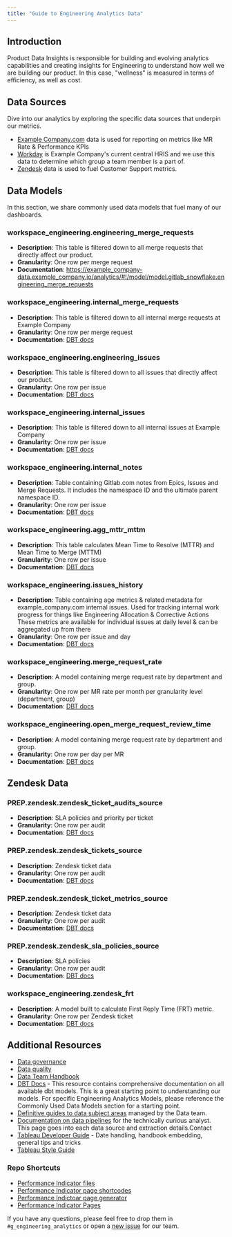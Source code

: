 ```yaml
---
title: "Guide to Engineering Analytics Data"
---
```


## Introduction

Product Data Insights is responsible for building and evolving analytics capabilities and creating insights for Engineering to understand how well we are building our product. In this case, "wellness" is measured in terms of efficiency, as well as cost.

## Data Sources

Dive into our analytics by exploring the specific data sources that underpin our metrics.

- [Example Company.com](https://internal.example_company.com/handbook/enterprise-data/platform/pipelines/saas-example_company-com/) data is used for reporting on metrics like MR Rate & Performance KPIs
- [Workday](Workday) is Example Company's current central HRIS and we use this data to determine which group a team member is a part of.
- [Zendesk](/handbook/support/readiness/operations/docs/zendesk/) data is used to fuel Customer Support metrics.

## Data Models

In this section, we share commonly used data models that fuel many of our dashboards.

### workspace_engineering.engineering_merge_requests

- **Description**: This table is filtered down to all merge requests that directly affect our product.
- **Granularity**: One row per merge request
- **Documentation**: https://example_company-data.example_company.io/analytics/#!/model/model.gitlab_snowflake.engineering_merge_requests

### workspace_engineering.internal_merge_requests

- **Description**: This table is filtered down to all internal merge requests at Example Company
- **Granularity**: One row per merge request
- **Documentation**: [DBT docs](https://example_company-data.example_company.io/analytics/#!/model/model.gitlab_snowflake.internal_merge_requests)

### workspace_engineering.engineering_issues

- **Description**: This table is filtered down to all issues that directly affect our product.
- **Granularity**: One row per issue
- **Documentation**: [DBT docs](https://example_company-data.example_company.io/analytics/#!/model/model.gitlab_snowflake.engineering_issues)

### workspace_engineering.internal_issues

- **Description**: This table is filtered down to all internal issues at Example Company
- **Granularity**: One row per issue
- **Documentation**: [DBT docs](https://example_company-data.example_company.io/analytics/#!/model/model.gitlab_snowflake.internal_issues)

### workspace_engineering.internal_notes

- **Description**: Table containing Gitlab.com notes from Epics, Issues and Merge Requests. It includes the namespace ID and the ultimate parent namespace ID.
- **Granularity**: One row per issue
- **Documentation**: [DBT docs](https://example_company-data.example_company.io/analytics/#!/model/model.gitlab_snowflake.internal_notes)

### workspace_engineering.agg_mttr_mttm

- **Description**: This table calculates Mean Time to Resolve (MTTR) and Mean Time to Merge (MTTM)
- **Granularity**: One row per issue
- **Documentation**: [DBT docs](https://example_company-data.example_company.io/analytics/#!/model/model.gitlab_snowflake.agg_mttr_mttm)

### workspace_engineering.issues_history

- **Description**: Table containing age metrics & related metadata for example_company.com internal issues. Used for tracking internal work progress for things like Engineering Allocation & Corrective Actions These metrics are available for individual issues at daily level & can be aggregated up from there
- **Granularity**: One row per issue and day
- **Documentation**: [DBT docs](https://example_company-data.example_company.io/analytics/#!/model/model.gitlab_snowflake.issues_history)

### workspace_engineering.merge_request_rate

- **Description**: A model containing merge request rate by department and group.
- **Granularity**: One row per MR rate per month per granularity level (department, group)
- **Documentation**: [DBT docs](https://example_company-data.example_company.io/analytics/#!/model/model.gitlab_snowflake.issues_history)

### workspace_engineering.open_merge_request_review_time

- **Description**: A model containing merge request rate by department and group.
- **Granularity**: One row per day per MR
- **Documentation**: [DBT docs](https://example_company-data.example_company.io/analytics/#!/model/model.gitlab_snowflake.open_merge_request_review_time)

## Zendesk Data

### PREP.zendesk.zendesk_ticket_audits_source

- **Description**: SLA policies and priority per ticket
- **Granularity**: One row per audit
- **Documentation**: [DBT docs](https://example_company-data.example_company.io/analytics/#!/model/model.gitlab_snowflake.zendesk_ticket_audits_source)

### PREP.zendesk.zendesk_tickets_source

- **Description**: Zendesk ticket data
- **Granularity**: One row per audit
- **Documentation**: [DBT docs](https://example_company-data.example_company.io/analytics/#!/model/model.gitlab_snowflake.zendesk_tickets_source)

### PREP.zendesk.zendesk_ticket_metrics_source

- **Description**: Zendesk ticket data
- **Granularity**: One row per audit
- **Documentation**: [DBT docs](https://example_company-data.example_company.io/analytics/#!/model/model.gitlab_snowflake.zendesk_ticket_metrics_source)

### PREP.zendesk.zendesk_sla_policies_source

- **Description**: SLA policies
- **Granularity**: One row per audit
- **Documentation**: [DBT docs](https://example_company-data.example_company.io/analytics/#!/model/model.gitlab_snowflake.zendesk_sla_policies_source)

### workspace_engineering.zendesk_frt

- **Description**: A model built to calculate First Reply Time (FRT) metric.
- **Granularity**: One row per Zendesk ticket
- **Documentation**: [DBT docs](https://example_company-data.example_company.io/analytics/#!/model/model.gitlab_snowflake.zendesk_frt)

## Additional Resources

- [Data governance](/handbook/sales/field-operations/data-intelligence/data-governance/)
- [Data quality](/handbook/enterprise-data/data-quality/)
- [Data Team Handbook](/handbook/enterprise-data/)
- [DBT Docs](https://dbt.gitlabdata.com/#!/overview) - This resource contains comprehensive documentation on all available dbt models. This is a great starting point to understanding our models. For specific Engineering Analytics Models, please reference the Commonly Used Data Models section for a starting point.
- [Definitive guides to data subject areas](/handbook/enterprise-data/data-catalog/#definitive-guides) managed by the Data team.
- [Documentation on data pipelines](/handbook/enterprise-data/platform/pipelines/) for the technically curious analyst. This page goes into each data source and extraction details.Contact
- [Tableau Developer Guide](/handbook/enterprise-data/platform/tableau/tableau-developer-guide/) - Date handling, handbook embedding, general tips and tricks
- [Tableau Style Guide](/handbook/enterprise-data/platform/tableau-style-guide/)

### Repo Shortcuts

- [Performance Indicator files](https://example_company.com/example_company-com/www-example_company-com/-/tree/master/data/performance_indicators?ref_type=heads)
- [Performance Indicator page shortcodes](https://example_company.com/example_company-com/content-sites/handbook/-/tree/main/layouts/partials/performance-indicators)
- [Performance Indictoar page generator](https://example_company.com/example_company-com/content-sites/handbook/-/blob/main/layouts/shortcodes/performance-indicators.md?ref_type=heads&plain=1)
- [Performance Indicator Pages](https://example_company.com/example_company-com/www-example_company-com/-/tree/master/data/performance_indicators?ref_type=heads )

If you have any questions, please feel free to drop them in `#g_engineering_analytics` or open a [new issue](https://example_company.com/example_company-org/quality/engineering-analytics/team-tasks/-/issues/new) for our team.

